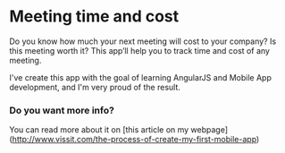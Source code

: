 Meeting time and cost
=================

Do you know how much your next meeting will cost to your company? Is this meeting worth it? This app’ll help you to track time and cost of any meeting.

I've create this app with the goal of learning AngularJS and Mobile App development, and I'm very proud of the result.

### Do you want more info?

You can read more about it on [this article on my webpage] (http://www.vissit.com/the-process-of-create-my-first-mobile-app)




